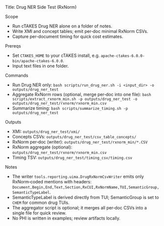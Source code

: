 Title: Drug NER Side Test (RxNorm)

Scope
- Run cTAKES Drug NER alone on a folder of notes.
- Write XMI and concept tables; emit per‑doc minimal RxNorm CSVs.
- Capture per-document timing for quick cost estimates.

Prereqs
- Set `CTAKES_HOME` to your cTAKES install, e.g. `apache-ctakes-6.0.0-bin/apache-ctakes-6.0.0`.
- Input text files in one folder.

Commands
- Run Drug NER only:
  `bash scripts/run_drug_ner.sh -i <input_dir> -o outputs/drug_ner_test`
- Aggregate RxNorm rows (optional, merge per‑doc into one file):
  `bash scripts/extract_rxnorm_min.sh -p outputs/drug_ner_test -o outputs/drug_ner_test/rxnorm/rxnorm_min.csv`
- Summarize timing:
  `bash scripts/summarize_timing.sh -p outputs/drug_ner_test`

Outputs
- XMI: `outputs/drug_ner_test/xmi/`
- Concepts CSVs: `outputs/drug_ner_test/csv_table_concepts/`
- RxNorm per‑doc (writer): `outputs/drug_ner_test/rxnorm_min/*.CSV`
- RxNorm aggregate (optional): `outputs/drug_ner_test/rxnorm/rxnorm_min.csv`
- Timing TSV: `outputs/drug_ner_test/timing_csv/timing.csv`

Notes
- The writer `tools.reporting.uima.DrugRxNormCsvWriter` emits only RxNorm‑coded mentions with headers:
  `Document,Begin,End,Text,Section,RxCUI,RxNormName,TUI,SemanticGroup,SemanticTypeLabel`.
- SemanticTypeLabel is derived directly from TUI; SemanticGroup is set to `CHEM` for common drug TUIs.
- The aggregator script is optional; it merges all per‑doc CSVs into a single file for quick review.
- No PHI is written in examples; review artifacts locally.
